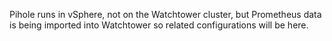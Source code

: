 Pihole runs in vSphere, not on the Watchtower cluster, but Prometheus data is being imported into Watchtower so related configurations will be here.
